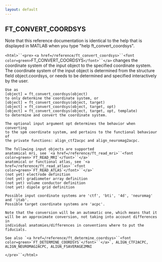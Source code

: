 ```yaml
---
layout: default
---
```


##  FT_CONVERT_COORDSYS

Note that this reference documentation is identical to the help that is displayed in MATLAB when you type "help ft_convert_coordsys".

`<html>``<pre>`
    `<a href=/reference/ft_convert_coordsys>``<font color=green>`FT_CONVERT_COORDSYS`</font>``</a>` changes the coordinate system of the input object to
    the specified coordinate system. The coordinate system of the input
    object is determined from the structure field object.coordsys, or needs to
    be determined and specified interactively by the user.
 
    Use as
    [object] = ft_convert_coordsys(object)
    to only determine the coordinate system, or
    [object] = ft_convert_coordsys(object, target)
    [object] = ft_convert_coordsys(object, target, opt)
    [object] = ft_convert_coordsys(object, target, opt, template)
    to determine and convert the coordinate system.
 
    The optional input argument opt determines the behavior when converting
    to the spm coordinate system, and pertains to the functional behaviour of
    the private functions: align_ctf2acpc and align_neuromag2acpc.
 
    The following input objects are supported
    anatomical mri, see `<a href=/reference/ft_read_mri>``<font color=green>`FT_READ_MRI`</font>``</a>`
    anatomical or functional atlas, see `<a href=/reference/ft_read_atlas>``<font color=green>`FT_READ_ATLAS`</font>``</a>`
    (not yet) electrode definition
    (not yet) gradiometer array definition
    (not yet) volume conductor definition
    (not yet) dipole grid definition
 
    Possible input coordinate systems are 'ctf', 'bti', '4d', 'neuromag' and 'itab'.
    Possible target coordinate systems are 'acpc'.
 
    Note that the conversion will be an automatic one, which means that it
    will be an approximate conversion, not taking into account differences in
    individual anatomies/differences in conventions where to put the
    fiducials.
 
    See also `<a href=/reference/ft_determine_coordsys>``<font color=green>`FT_DETERMINE_COORDSYS`</font>``</a>`, ALIGN_CTF2ACPC, ALIGN_NEUROMAG2ACPC, ALIGN_FSAVERAGE2MNI
`</pre>``</html>`

